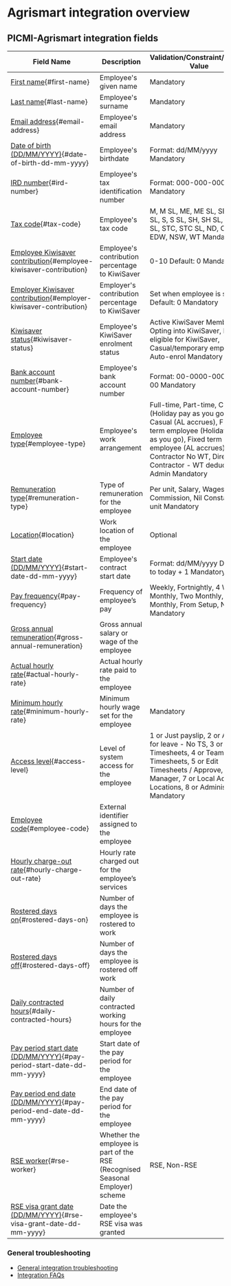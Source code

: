 # Agrismart integration overview

## PICMI-Agrismart integration fields

| **Field Name**                         | **Description**                                                               | **Validation/Constraint/Default Value**                                                                                                                                                                                          | **Source**                |
|----------------------------------------|-------------------------------------------------------------------------------|----------------------------------------------------------------------------------------------------------------------------------------------------------------------------------------------------------------------------------|---------------------------|
| [First name](#first-name){#first-name}                         | Employee's given name                                                         | Mandatory                                                                                                                                                                                                                        | Personal Information      |
| [Last name](#last-name){#last-name}                          | Employee's surname                                                            | Mandatory                                                                                                                                                                                                                        | Personal Information      |
| [Email address](#email-address){#email-address}                      | Employee's email address                                                      | Mandatory                                                                                                                                                                                                                        | Personal Information      |
| [Date of birth (DD/MM/YYYY)](#date-of-birth-dd-mm-yyyy){#date-of-birth-dd-mm-yyyy}         | Employee's birthdate                                                          | Format: dd/MM/yyyy Mandatory                                                                                                                                                                                                     | Personal Information      |
| [IRD number](#ird-number){#ird-number}                         | Employee's tax identification number                                          | Format: 000-000-000 Mandatory                                                                                                                                                                                                    | Questions                 |
| [Tax code](#tax-code){#tax-code}                           | Employee's tax code                                                           | M, M SL, ME, ME SL, SB, SB SL, S, S SL, SH, SH SL, ST, ST SL, STC, STC SL, ND, CAE, EDW, NSW, WT Mandatory                                                                                                                       | Questions                 |
| [Employee Kiwisaver contribution](#employee-kiwisaver-contribution){#employee-kiwisaver-contribution}    | Employee's contribution percentage to KiwiSaver                               | 0-10 Default: 0 Mandatory                                                                                                                                                                                                        | Questions                 |
| [Employer Kiwisaver contribution](#employer-kiwisaver-contribution){#employer-kiwisaver-contribution}    | Employer's contribution percentage to KiwiSaver                               | Set when employee is set Default: 0 Mandatory                                                                                                                                                                                    | Integration Configuration |
| [Kiwisaver status](#kiwisaver-status){#kiwisaver-status}                   | Employee's KiwiSaver enrolment status                                         | Active KiwiSaver Member, Opting into KiwiSaver, Not eligible for KiwiSaver, Casual/temporary employee, Auto-enrol Mandatory                                                                                                      | Questions                 |
| [Bank account number](#bank-account-number){#bank-account-number}                | Employee's bank account number                                                | Format: 00-0000-0000000-00 Mandatory                                                                                                                                                                                             | Questions                 |
| [Employee type](#employee-type){#employee-type}                      | Employee's work arrangement                                                   | Full-time, Part-time, Casual (Holiday pay as you go), Casual (AL accrues), Fixed term employee (Holiday pay as you go), Fixed term employee (AL accrues), Contractor No WT, Director / Contractor - WT deducted, Admin Mandatory | Integration Configuration |
| [Remuneration type](#remuneration-type){#remuneration-type}                  | Type of remuneration for the employee                                         | Per unit, Salary, Wages, Commission, Nil Constant: Per unit Mandatory                                                                                                                                                            | Integration Configuration |
| [Location](#location){#location}                           | Work location of the employee                                                 | Optional                                                                                                                                                                                                                         | Job                       |
| [Start date (DD/MM/YYYY)](#start-date-dd-mm-yyyy){#start-date-dd-mm-yyyy}            | Employee's contract start date                                                | Format: dd/MM/yyyy Default to today + 1 Mandatory                                                                                                                                                                                | Job                       |
| [Pay frequency](#pay-frequency){#pay-frequency}                      | Frequency of employee’s pay                                                   | Weekly, Fortnightly, 4 Weekly, Monthly, Two Monthly, Three Monthly, From Setup, Nil Mandatory                                                                                                                                    | Integration Configuration |
| [Gross annual remuneration](#gross-annual-remuneration){#gross-annual-remuneration}          | Gross annual salary or wage of the employee                                   |                                                                                                                                                                                                                                  |                           |
| [Actual hourly rate](#actual-hourly-rate){#actual-hourly-rate}                 | Actual hourly rate paid to the employee                                       |                                                                                                                                                                                                                                  |                           |
| [Minimum hourly rate](#minimum-hourly-rate){#minimum-hourly-rate}                | Minimum hourly wage set for the employee                                      | Mandatory                                                                                                                                                                                                                        | Job                       |
| [Access level](#access-level){#access-level}                       | Level of system access for the employee                                       | 1 or Just payslip, 2 or Apply for leave - No TS, 3 or My Timesheets, 4 or Team Timesheets, 5 or Edit Timesheets / Approve, 6 or Manager, 7 or Local Admin - Locations, 8 or Administrator Mandatory                              | Integration Configuration |
| [Employee code](#employee-code){#employee-code}                      | External identifier assigned to the employee                                  |                                                                                                                                                                                                                                  | Integration               |
| [Hourly charge-out rate](#hourly-charge-out-rate){#hourly-charge-out-rate}             | Hourly rate charged out for the employee’s services                           |                                                                                                                                                                                                                                  |                           |
| [Rostered days on](#rostered-days-on){#rostered-days-on}                   | Number of days the employee is rostered to work                               |                                                                                                                                                                                                                                  |                           |
| [Rostered days off](#rostered-days-off){#rostered-days-off}                  | Number of days the employee is rostered off work                              |                                                                                                                                                                                                                                  |                           |
| [Daily contracted hours](#daily-contracted-hours){#daily-contracted-hours}             | Number of daily contracted working hours for the employee                     |                                                                                                                                                                                                                                  |                           |
| [Pay period start date (DD/MM/YYYY)](#pay-period-start-date-dd-mm-yyyy){#pay-period-start-date-dd-mm-yyyy} | Start date of the pay period for the employee                                 |                                                                                                                                                                                                                                  |                           |
| [Pay period end date (DD/MM/YYYY)](#pay-period-end-date-dd-mm-yyyy){#pay-period-end-date-dd-mm-yyyy}   | End date of the pay period for the employee                                   |                                                                                                                                                                                                                                  |                           |
| [RSE worker](#rse-worker){#rse-worker}                         | Whether the employee is part of the RSE (Recognised Seasonal Employer) scheme | RSE, Non-RSE                                                                                                                                                                                                                     |                           |
| [RSE visa grant date (DD/MM/YYYY)](#rse-visa-grant-date-dd-mm-yyyy){#rse-visa-grant-date-dd-mm-yyyy}   | Date the employee's RSE visa was granted                                      |                                                                                                                                                                                                                                  |                           |
<explanation>

### General troubleshooting

- [General integration troubleshooting](integrations#troubleshooting)
- [Integration FAQs](../faqs#integrations)

</explanation>
